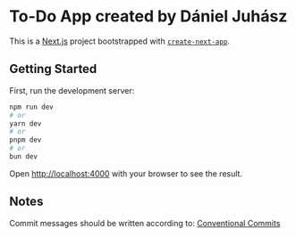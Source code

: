 # To-Do App created by Dániel Juhász

This is a [Next.js](https://nextjs.org/) project bootstrapped with [`create-next-app`](https://github.com/vercel/next.js/tree/canary/packages/create-next-app).

## Getting Started

First, run the development server:

```bash
npm run dev
# or
yarn dev
# or
pnpm dev
# or
bun dev
```

Open [http://localhost:4000](http://localhost:4000) with your browser to see the result.

## Notes

Commit messages should be written according to: [Conventional Commits](https://www.conventionalcommits.org/en/v1.0.0/)
